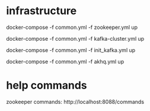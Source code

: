 # infrastructure
docker-compose -f common.yml -f zookeeper.yml up

docker-compose -f common.yml -f kafka-cluster.yml up

docker-compose -f common.yml -f init_kafka.yml up

docker-compose -f common.yml -f akhq.yml up

# help commands
zookeeper commands:
http://localhost:8088/commands
